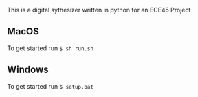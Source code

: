 This is a digital sythesizer written in python for an ECE45 Project

MacOS
-------
To get started run `$ sh run.sh` 

Windows
--------
To get started run `$ setup.bat`
